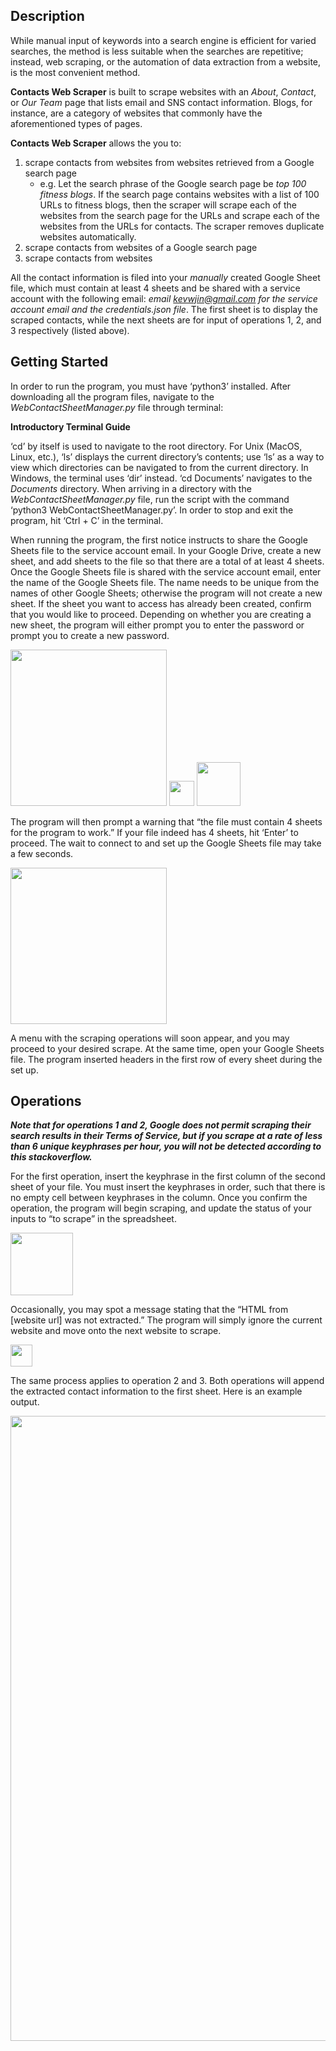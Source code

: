 ## Description

While manual input of keywords into a search engine is efficient for varied searches, the method is less suitable when the searches are repetitive; instead, web scraping, or the automation of data extraction from a website, is the most convenient method.

**Contacts Web Scraper** is built to scrape websites with an *About*, *Contact*, or *Our Team* page that lists email and SNS contact information. Blogs, for instance, are a category of websites that commonly have the aforementioned types of pages.

**Contacts Web Scraper** allows the you to:
1. scrape contacts from websites from websites retrieved from a Google search page
    - e.g. Let the search phrase of the Google search page be *top 100 fitness blogs*. If the search page contains websites with a list of 100 URLs to fitness blogs, then the scraper will scrape each of the websites from the search page for the URLs and scrape each of the websites from the URLs for contacts. The scraper removes duplicate websites automatically.
2. scrape contacts from websites of a Google search page
3. scrape contacts from websites

All the contact information is filed into your *manually* created Google Sheet file, which must contain at least 4 sheets and be shared with a service account with the following email: *email kevwjin@gmail.com for the service account email and the credentials.json file*. The first sheet is to display the scraped contacts, while the next sheets are for input of operations 1, 2, and 3 respectively (listed above).

## Getting Started

In order to run the program, you must have ‘python3’ installed. After downloading all the program files, navigate to the *WebContactSheetManager.py* file through terminal:

**Introductory Terminal Guide**

‘cd’ by itself is used to navigate to the root directory. For Unix (MacOS, Linux, etc.), ‘ls’ displays the current directory’s contents; use ‘ls’ as a way to view which directories can be navigated to from the current directory. In Windows, the terminal uses ‘dir’ instead. ‘cd Documents’ navigates to the *Documents* directory. When arriving in a directory with the *WebContactSheetManager.py* file, run the script with the command ‘python3 WebContactSheetManager.py’. In order to stop and exit the program, hit ‘Ctrl + C’ in the terminal.

When running the program, the first notice instructs to share the Google Sheets file to the service account email. In your Google Drive, create a new sheet, and add sheets to the file so that there are a total of at least 4 sheets. Once the Google Sheets file is shared with the service account email, enter the name of the Google Sheets file. The name needs to be unique from the names of other Google Sheets; otherwise the program will not create a new sheet. If the sheet you want to access has already been created, confirm that you would like to proceed. Depending on whether you are creating a new sheet, the program will either prompt you to enter the password or prompt you to create a new password.

<img src="README_images/ShareFile.png" height=250>
<img src="README_images/FourSheets.png" height=40>
<img src="README_images/AccountInput.png" height=70>

The program will then prompt a warning that “the file must contain 4 sheets for the program to work.” If your file indeed has 4 sheets, hit ‘Enter’ to proceed. The wait to connect to and set up the Google Sheets file may take a few seconds.

<img src="README_images/ProceedToMenu.png" height=250>

A menu with the scraping operations will soon appear, and you may proceed to your desired scrape. At the same time, open your Google Sheets file. The program inserted headers in the first row of every sheet during the set up.

## Operations

***Note that for operations 1 and 2, Google does not permit scraping their search results in their Terms of Service, but if you scrape at a rate of less than 6 unique keyphrases per hour, you will not be detected according to this stackoverflow.***

For the first operation, insert the keyphrase in the first column of the second sheet of your file. You must insert the keyphrases in order, such that there is no empty cell between keyphrases in the column. Once you confirm the operation, the program will begin scraping, and update the status of your inputs to “to scrape” in the spreadsheet.

<img src="README_images/KeyphrasesInput.png" height=100>

Occasionally, you may spot a message stating that the “HTML from [website url] was not extracted.” The program will simply ignore the current website and move onto the next website to scrape.

<img src="README_images/HTMLNotExtracted.png" height=35>

The same process applies to operation 2 and 3. Both operations will append the extracted contact information to the first sheet. Here is an example output.

<img src="README_images/SheetOutput.png" height=1000>

